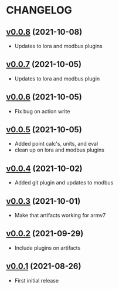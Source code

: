 # CHANGELOG
## [v0.0.8](https://github.com/NubeIO/flow-framework/tree/v0.0.8) (2021-10-08)
- Updates to lora and modbus plugins

## [v0.0.7](https://github.com/NubeIO/flow-framework/tree/v0.0.7) (2021-10-05)
- Updates to lora and modbus plugin

## [v0.0.6](https://github.com/NubeIO/flow-framework/tree/v0.0.6) (2021-10-05)
- Fix bug on action write

## [v0.0.5](https://github.com/NubeIO/flow-framework/tree/v0.0.5) (2021-10-05)
- Added point calc's, units, and eval
- clean up on lora and modbus plugins

## [v0.0.4](https://github.com/NubeIO/flow-framework/tree/v0.0.4) (2021-10-02)
- Added git plugin and updates to modbus

## [v0.0.3](https://github.com/NubeIO/flow-framework/tree/v0.0.3) (2021-10-01)
- Make that artifacts working for armv7

## [v0.0.2](https://github.com/NubeIO/flow-framework/tree/v0.0.2) (2021-09-29)
- Include plugins on artifacts

## [v0.0.1](https://github.com/NubeIO/flow-framework/tree/v0.0.1) (2021-08-26)
- First initial release
